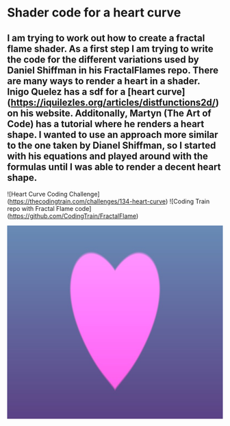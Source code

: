 # Shader code for a heart curve

## I am trying to work out how to create a fractal flame shader. As a first step I am trying to write the code for the different variations used by Daniel Shiffman in his FractalFlames repo.  There are many ways to render a heart in a shader. Inigo Quelez has a sdf for a [heart curve] (https://iquilezles.org/articles/distfunctions2d/) on his website.  Additonally, Martyn (The Art of Code) has a tutorial where he renders a heart shape. I wanted to use an approach more similar to the one taken by Dianel Shiffman, so I started with his equations and played around with the formulas until I was able to render a decent heart shape. 

![Heart Curve Coding Challenge] (https://thecodingtrain.com/challenges/134-heart-curve)
![Coding Train repo with Fractal Flame code] (https://github.com/CodingTrain/FractalFlame)



<!-- [Link to live version]() -->

<img class="img" src="images/heart.jpg" alt="Supershape" style=" display: block;
    margin-left: auto;
    margin-right: auto;" width="800" height="450">

